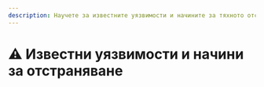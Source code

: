 ```yaml
---
description: Научете за известните уязвимости и начините за тяхното отстраняване.
---
```


# ⚠️ Известни уязвимости и начини за отстраняване
